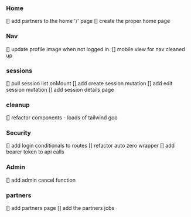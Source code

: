 ### Home

[] add partners to the home '/' page
[] create the proper home page

### Nav

[] update profile image when not logged in.
[] mobile view for nav cleaned up

### sessions

[] pull session list onMount
[] add create session mutation
[] add edit session mutation
[] add session details page

### cleanup

[] refactor components - loads of tailwind goo

### Security

[] add login conditionals to routes
[] refactor auto zero wrapper
[] add bearer token to api calls

### Admin

[] add admin cancel function

### partners

[] add partners page
[] add the partners jobs
